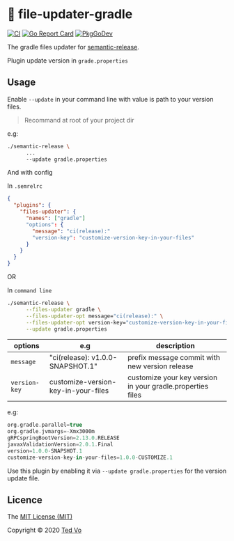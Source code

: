 # :open_file_folder: file-updater-gradle

[![CI](https://github.com/ted-vo/files-updater-gradle/workflows/CI/badge.svg?branch=main)](https://github.com/ted-vo/files-updater-gradle/actions?query=workflow%3ACI+branch%main)
[![Go Report Card](https://goreportcard.com/badge/github.com/ted-vo/files-updater-gradle)](https://goreportcard.com/report/github.com/ted-vo/files-updater-gradle)
[![PkgGoDev](https://pkg.go.dev/badge/github.com/ted-vo/files-updater-gradle)](https://pkg.go.dev/github.com/ted-vo/files-updater-gradle)

The gradle files updater for [semantic-release](https://github.com/ted-vo/semantic-release).

Plugin update version in `grade.properties`

## Usage

Enable `--update` in your command line with value is path to your version files.
> Recommand at root of your project dir

e.g:

``` bash
./semantic-release \
      ...
      --update gradle.properties
```

And with config

In `.semrelrc`

``` json
{
  "plugins": {
    "files-updater": {
      "names": ["gradle"]
      "options": {
        "message": "ci(release):"
        "version-key": "customize-version-key-in-your-files"
      }
    }
  }
}
```

OR

In `command line`

``` bash
./semantic-release \
      --files-updater gradle \
      --files-updater-opt message="ci(release):" \
      --files-updater-opt version-key="customize-version-key-in-your-files" \
      --update gradle.properties
```

| options	|  e.g	| description |
|---	    |---	  |---	        |
| `message`	| "ci(release): v1.0.0-SNAPSHOT.1" | prefix message commit with new version release  	|
| `version-key`	| customize-version-key-in-your-files | customize your key version in your gradle.properties files |

e.g:
``` gradle
org.gradle.parallel=true
org.gradle.jvmargs=-Xmx3000m
gRPCspringBootVersion=2.13.0.RELEASE
javaxValidationVersion=2.0.1.Final
version=1.0.0-SNAPSHOT.1
customize-version-key-in-your-files=1.0.0-CUSTOMIZE.1
```

Use this plugin by enabling it via `--update gradle.properties` for the version update file.

## Licence

The [MIT License (MIT)](http://opensource.org/licenses/MIT)

Copyright © 2020 [Ted Vo](https://tedvo.dev)
